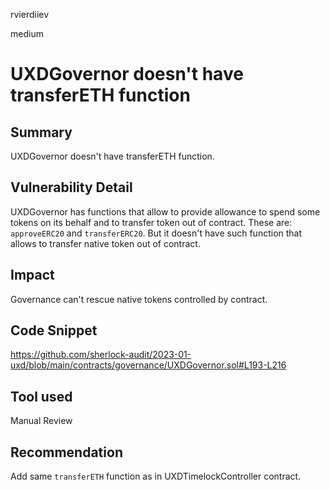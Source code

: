 rvierdiiev

medium

# UXDGovernor doesn't have transferETH function

## Summary
UXDGovernor doesn't have transferETH function. 
## Vulnerability Detail
UXDGovernor has functions that allow to provide allowance to spend some tokens on its behalf and to transfer token out of contract. These are: `approveERC20` and `transferERC20`.
But it doesn't have such function that allows to transfer native token out of contract. 
## Impact
Governance can't rescue native tokens controlled by contract.
## Code Snippet
https://github.com/sherlock-audit/2023-01-uxd/blob/main/contracts/governance/UXDGovernor.sol#L193-L216
## Tool used

Manual Review

## Recommendation
Add same `transferETH` function as in UXDTimelockController contract.